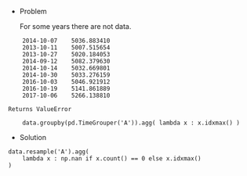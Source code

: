 
- Problem

    For some years there are not data.
```
    2014-10-07    5036.883410
    2013-10-11    5007.515654
    2013-10-27    5020.184053
    2014-09-12    5082.379630
    2014-10-14    5032.669801
    2014-10-30    5033.276159
    2016-10-03    5046.921912
    2016-10-19    5141.861889
    2017-10-06    5266.138810
```
    Returns ValueError
```
    data.groupby(pd.TimeGrouper('A')).agg( lambda x : x.idxmax() )
```
- Solution
```
data.resample('A').agg(
    lambda x : np.nan if x.count() == 0 else x.idxmax()
)
```
